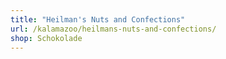 ```yaml
---
title: "Heilman's Nuts and Confections"
url: /kalamazoo/heilmans-nuts-and-confections/
shop: Schokolade
---
```

